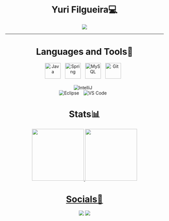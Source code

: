 <div align="center">

# Yuri Filgueira💻

<img src="https://user-images.githubusercontent.com/65134854/226446159-30476eaa-be34-4d7c-8546-52bbe0218d4f.png"/>

---

# Languages and Tools🧰

<img alt="Java" height="50" width="50px" style="padding-right:10px;" src="https://cdn.jsdelivr.net/gh/devicons/devicon/icons/java/java-original.svg"/>
<img alt="Spring" height="50" width="50px" style="padding-right:10px;" src="https://cdn.jsdelivr.net/gh/devicons/devicon/icons/spring/spring-original.svg"/>
<img alt="MySQL" height="50" width="50px" style="padding-right:10px;"src="https://cdn.jsdelivr.net/gh/devicons/devicon/icons/mysql/mysql-original.svg"/>
<img alt="Git" height="50" width="50px" style="padding-right:10px;" src="https://cdn.jsdelivr.net/gh/devicons/devicon/icons/git/git-original.svg"/>
<br />
<br />

<img alt="IntelliJ" style="padding-right:10px;" src="https://img.shields.io/badge/IntelliJ_IDEA-000000.svg?style=for-the-badge&logo=intellij-idea&logoColor=white"/>
<br />

<img alt="Eclipse" style="padding-right:10px;" src="https://img.shields.io/badge/Eclipse-2C2255?style=for-the-badge&logo=eclipse&logoColor=white"/>
<img alt="VS Code" style="padding-right:10px;" src="https://img.shields.io/badge/Visual_Studio_Code-0078D4?style=for-the-badge&logo=visual%20studio%20code&logoColor=white"/>

#

# Stats📊
<div align="center">
  <a href="https://github.com/yurifilgueira">
  <img height="165em" src="https://github-readme-stats.vercel.app/api?username=yurifilgueira&icon_color=bd001f&bg_color=08060a&text_color=a8b5e8&title_color=b3d5f9&theme=algolia&show_icons=true&include_all_commits=true&count_private=true&hide_border=false"/>
  <img height="165em" src="https://github-readme-stats.vercel.app/api/top-langs/?username=yurifilgueira&bg_color=08060a&text_color=a8b5e8&title_color=b3d5f9&layout=compact&theme=algolia&langs_count=7&hide_border=false"/>

# Socials👥
<div align="center">
  <div>
     <a href ="mailto:contact.yuri.filgueira@gmail.com"><img src="https://img.shields.io/badge/Gmail-D14836?style=for-the-badge&logo=gmail&logoColor=white" target="_blank"></a> 
    <a href="https://www.linkedin.com/in/yurifilgueira/" target="_blank"><img src="https://img.shields.io/badge/-LinkedIn-%230077B5?style=for-the-badge&logo=linkedin&logoColor=white" target="_blank"></a>
  </div>
</div>

